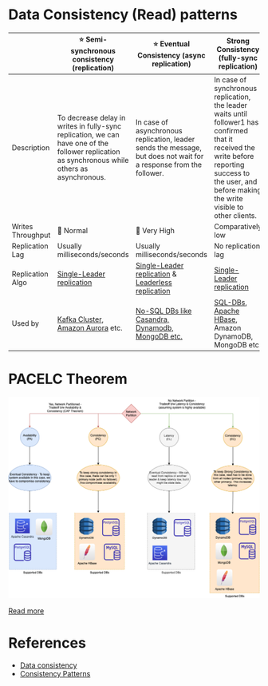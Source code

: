 # Data Consistency (Read) patterns

|                   | :star: Semi-synchronous consistency (replication)                                                                                                                 | :star: Eventual Consistency (async replication)                                                                    | Strong Consistency (fully-sync replication)                                                                                                                                                               |
|-------------------|-------------------------------------------------------------------------------------------------------------------------------------------------------------------|--------------------------------------------------------------------------------------------------------------------|-----------------------------------------------------------------------------------------------------------------------------------------------------------------------------------------------------------|
| Description       | To decrease delay in writes in fully-sync replication, we can have one of the follower replication as synchronous while others as asynchronous.                   | In case of asynchronous replication, leader sends the message, but does not wait for a response from the follower. | In case of synchronous replication, the leader waits until follower1 has confirmed that it received the write before reporting success to the user, and before making the write visible to other clients. |
| Writes Throughput | :rocket: Normal                                                                                                                                                   | :rocket: Very High                                                                                                 | Comparatively low                                                                                                                                                                                         |
| Replication Lag   | Usually milliseconds/seconds                                                                                                                                      | Usually milliseconds/seconds                                                                                       | No replication lag                                                                                                                                                                                        |
| Replication Algo  | [Single-Leader replication](SingleLeaderReplication.md)                                                                                                           | [Single-Leader replication](SingleLeaderReplication.md) & [Leaderless replication](Replication.md)                 | [Single-Leader replication](SingleLeaderReplication.md)                                                                                                                                                   |
| Used by           | [Kafka Cluster](../../../4_MessageBrokers/Kafka/Readme.md), [Amazon Aurora](../../../11_AWSServices/6_DatabaseServices/AmazonRDS/AmazonAurora/Readme.md) etc. | [No-SQL DBs like Casandra, Dynamodb, MongoDB etc.](../../NoSQL-Databases/Readme.md)                                | [SQL-DBs](../../SQL-Databases/Readme.md), [Apache HBase](../../NoSQL-Databases/WideColumnDB/ApacheHBase.md), Amazon DynamoDB, MongoDB etc.                                                                                          |

# PACELC Theorem

![img.png](../PACELCTheorem/PACELC_Diagram.drawio.png)

[Read more](../PACELCTheorem/Readme.md)

# References
- [Data consistency](https://en.wikipedia.org/wiki/Data_consistency)
- [Consistency Patterns](https://github.com/donnemartin/system-design-primer#consistency-patterns)
